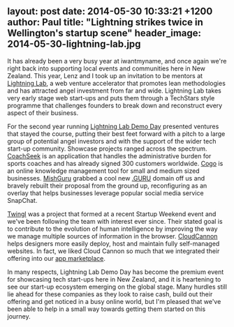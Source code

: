 layout: post
date: 2014-05-30 10:33:21 +1200
author: Paul
title: "Lightning strikes twice in Wellington's startup scene"
header_image: 2014-05-30-lightning-lab.jpg
----

<!-- excerpt -->

It has already been a very busy year at iwantmyname, and once again we're right back into supporting local events and communities here in New Zealand. This year, Lenz and I took up an invitation to be mentors at [Lightning Lab](http://lightninglab.co.nz/), a web venture accelerator that promotes lean methodologies and has attracted angel investment from far and wide. Lightning Lab takes very early stage web start-ups and puts them through a TechStars style programme that challenges founders to break down and reconstruct every aspect of their business.

For the second year running [Lightning Lab Demo Day](http://demoday.lightninglab.co.nz/) presented ventures that stayed the course, putting their best feet forward with a pitch to a large group of potential angel investors and with the support of the wider tech start-up community. Showcase projects ranged across the spectrum. [CoachSeek](http://coachseek.com/) is an application that handles the administrative burden for sports coaches and has already signed 300 customers worldwide. [Cogo](http://archived.link/http://www.cogodigital.co.nz/) is an online knowledge management tool for small and medium sized businesses. [MishGuru](http://mish.guru/) grabbed a cool new [.GURU](https://iwantmyname.com/domains/dot-guru) domain off us and bravely rebuilt their proposal from the ground up, reconfiguring as an overlay that helps businesses leverage popular social media service SnapChat.

<!-- /excerpt -->

[Twingl](http://twin.gl/) was a project that formed at a recent Startup Weekend event and we've been following the team with interest ever since. Their stated goal is to contribute to the evolution of human intelligence by improving the way we manage multiple sources of information in the browser. [CloudCannon](http://cloudcannon.com/) helps designers more easily deploy, host and maintain fully self-managed websites. In fact, we liked Cloud Cannon so much that we integrated their offering into our [app marketplace](https://iwantmyname.com/services/developer/cloud-cannon-custom-domains). 

In many respects, Lightning Lab Demo Day has become the premium event for showcasing tech start-ups here in New Zealand, and it is heartening to see our start-up ecosystem emerging on the global stage. Many hurdles still lie ahead for these companies as they look to raise cash, build out their offering and get noticed in a busy online world, but I'm pleased that we've been able to help in a small way towards getting them started on this journey.